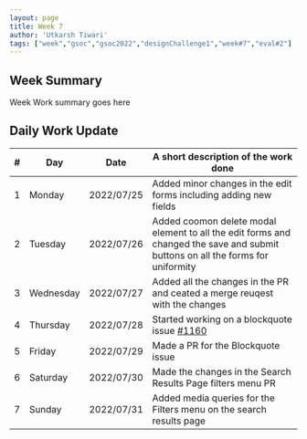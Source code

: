 ```yaml
---
layout: page
title: Week 7
author: 'Utkarsh Tiwari'
tags: ["week","gsoc","gsoc2022","designChallenge1","week#7","eval#2"]
---
```


## Week Summary

Week Work summary goes here 

## Daily Work Update

|\#|Day|Date|A short description of the work done|  
|---	|---	|---	|---	|  
|1   	| Monday 	|   2022/07/25	| Added minor changes in the edit forms including adding new fields |  
|2   	| Tuesday  	|   2022/07/26	| Added coomon delete modal element to all the edit forms and changed the save and submit buttons on all the forms for uniformity	|  
|3   	| Wednesday |  2022/07/27 	| Added all the changes in the PR and ceated a merge reuqest with the changes |  
|4   	| Thursday  |   2022/07/28	| Started working on a blockquote issue [#1160](https://gitlab.com/cdli/framework/-/issues/1160) |  
|5   	| Friday  	|   2022/07/29	| Made a PR for the Blockquote issue |  
|6   	| Saturday  |  2022/07/30	| Made the changes in the Search Results Page filters menu PR |  
|7   	| Sunday  	|   2022/07/31	| Added media queries for the Filters menu on the search results page |  
